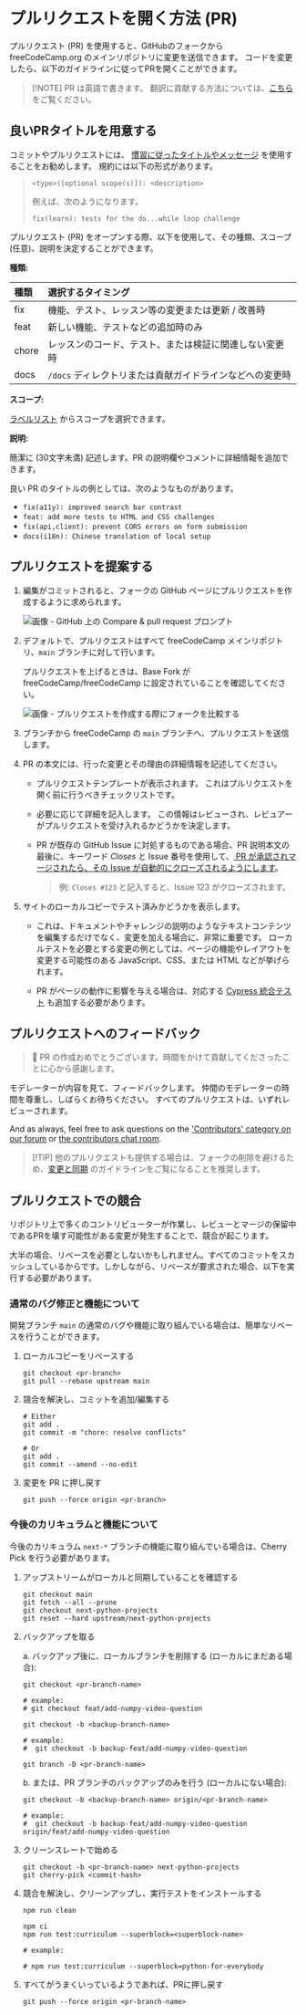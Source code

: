 # プルリクエストを開く方法 (PR)

プルリクエスト (PR) を使用すると、GitHubのフォークから freeCodeCamp.org のメインリポジトリに変更を送信できます。 コードを変更したら、以下のガイドラインに従ってPRを開くことができます。

> [!NOTE] PR は英語で書きます。 翻訳に貢献する方法については、[こちら](index.md#翻訳) をご覧ください。

## 良いPRタイトルを用意する

コミットやプルリクエストには、 [慣習に従ったタイトルやメッセージ](https://www.conventionalcommits.org/) を使用することをお勧めします。 規約には以下の形式があります。

> `<type>([optional scope(s)]): <description>`
> 
> 例えば、次のようになります。
> 
> `fix(learn): tests for the do...while loop challenge`

プルリクエスト (PR) をオープンする際、以下を使用して、その種類、スコープ (任意)、説明を決定することができます。

**種類:**

| 種類    | 選択するタイミング                        |
|:----- |:-------------------------------- |
| fix   | 機能、テスト、レッスン等の変更または更新 / 改善時       |
| feat  | 新しい機能、テストなどの追加時のみ                |
| chore | レッスンのコード、テスト、または検証に関連しない変更時      |
| docs  | `/docs` ディレクトリまたは貢献ガイドラインなどへの変更時 |

**スコープ:**

[ラベルリスト](https://github.com/freeCodeCamp/freeCodeCamp/labels?q=scope) からスコープを選択できます。

**説明:**

簡潔に (30文字未満) 記述します。PR の説明欄やコメントに詳細情報を追加できます。

良い PR のタイトルの例としては、次のようなものがあります。

- `fix(a11y): improved search bar contrast`
- `feat: add more tests to HTML and CSS challenges`
- `fix(api,client): prevent CORS errors on form submission`
- `docs(i18n): Chinese translation of local setup`

## プルリクエストを提案する

1. 編集がコミットされると、フォークの GitHub ページにプルリクエストを作成するように求められます。

   ![画像 - GitHub 上の Compare & pull request プロンプト](https://contribute.freecodecamp.org/images/github/compare-pull-request-prompt.png)

2. デフォルトで、プルリクエストはすべて freeCodeCamp メインリポジトリ、`main` ブランチに対して行います。

   プルリクエストを上げるときは、Base Fork が freeCodeCamp/freeCodeCamp に設定されていることを確認してください。

   ![画像 - プルリクエストを作成する際にフォークを比較する](https://contribute.freecodecamp.org/images/github/comparing-forks-for-pull-request.png)

3. ブランチから freeCodeCamp の `main` ブランチへ、プルリクエストを送信します。

4. PR の本文には、行った変更とその理由の詳細情報を記述してください。

   - プルリクエストテンプレートが表示されます。 これはプルリクエストを開く前に行うべきチェックリストです。

   - 必要に応じて詳細を記入します。 この情報はレビューされ、レビュアーがプルリクエストを受け入れるかどうかを決定します。

   - PR が既存の GitHub Issue に対処するものである場合、PR 説明本文の最後に、キーワード _Closes_ と Issue 番号を使用して、[ PR が承認されマージされたら、その Issue が自動的にクローズされるようにします](https://help.github.com/en/articles/closing-issues-using-keywords)。

     > 例: `Closes #123` と記入すると、Issue 123 がクローズされます。

5. サイトのローカルコピーでテスト済みかどうかを表示します。

   - これは、ドキュメントやチャレンジの説明のようなテキストコンテンツを編集するだけでなく、変更を加える場合に、非常に重要です。 ローカルテストを必要とする変更の例としては、ページの機能やレイアウトを変更する可能性のある JavaScript、CSS、または HTML などが挙げられます。

   - PR がページの動作に影響を与える場合は、対応する [Cypress 統合テスト](how-to-add-cypress-tests.md) も追加する必要があります。

## プルリクエストへのフィードバック

> :tada: PR の作成おめでとうございます。時間をかけて貢献してくださったことに心から感謝します。

モデレーターが内容を見て、フィードバックします。 仲間のモデレーターの時間を尊重し、しばらくお待ちください。 すべてのプルリクエストは、いずれレビューされます。

And as always, feel free to ask questions on the ['Contributors' category on our forum](https://forum.freecodecamp.org/c/contributors) or [the contributors chat room](https://discord.gg/PRyKn3Vbay).

> [!TIP] 他のプルリクエストも提供する場合は、フォークの削除を避けるため、[変更と同期](how-to-setup-freecodecamp-locally.md#ローカルで変更を行う) のガイドラインをご覧になることを推奨します。

## プルリクエストでの競合

リポジトリ上で多くのコントリビューターが作業し、レビューとマージの保留中であるPRを壊す可能性がある変更が発生することで、競合が起こります。

大半の場合、リベースを必要としないかもしれません。すべてのコミットをスカッシュしているからです。しかしながら、リベースが要求された場合、以下を実行する必要があります。

### 通常のバグ修正と機能について

開発ブランチ `main` の通常のバグや機能に取り組んでいる場合は、簡単なリベースを行うことができます。

1. ローカルコピーをリベースする

   ```console
   git checkout <pr-branch>
   git pull --rebase upstream main
   ```

2. 競合を解決し、コミットを追加/編集する

   ```console
   # Either
   git add .
   git commit -m "chore: resolve conflicts"

   # Or
   git add .
   git commit --amend --no-edit
   ```

3. 変更を PR に押し戻す

   ```console
   git push --force origin <pr-branch>
   ```

### 今後のカリキュラムと機能について

今後のカリキュラム `next-*` ブランチの機能に取り組んでいる場合は、Cherry Pick を行う必要があります。

1. アップストリームがローカルと同期していることを確認する

   ```console
   git checkout main
   git fetch --all --prune
   git checkout next-python-projects
   git reset --hard upstream/next-python-projects
   ```

2. バックアップを取る

   a. バックアップ後に、ローカルブランチを削除する (ローカルにまだある場合):

   ```console
   git checkout <pr-branch-name>

   # example:
   # git checkout feat/add-numpy-video-question

   git checkout -b <backup-branch-name>

   # example:
   #  git checkout -b backup-feat/add-numpy-video-question

   git branch -D <pr-branch-name>
   ```

   b. または、PR ブランチのバックアップのみを行う (ローカルにない場合):

   ```console
   git checkout -b <backup-branch-name> origin/<pr-branch-name>

   # example:
   #  git checkout -b backup-feat/add-numpy-video-question origin/feat/add-numpy-video-question
   ```

3. クリーンスレートで始める

   ```console
   git checkout -b <pr-branch-name> next-python-projects
   git cherry-pick <commit-hash>
   ```

4. 競合を解決し、クリーンアップし、実行テストをインストールする

   ```console
   npm run clean

   npm ci
   npm run test:curriculum --superblock=<superblock-name>

   # example:

   # npm run test:curriculum --superblock=python-for-everybody

   ```

5. すべてがうまくいっているようであれば、PRに押し戻す

   ```console
   git push --force origin <pr-branch-name>
   ```
